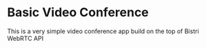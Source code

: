 Basic Video Conference
===========

This is a very simple video conference app build on the top of Bistri WebRTC API